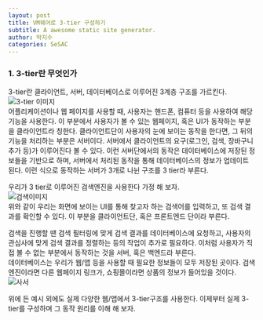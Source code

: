 ```yaml
---
layout: post
title: VM웨어로 3-tier 구성하기
subtitle: A awesome static site generator.
author: 박지수
categories: SeSAC
---
```


### 1. 3-tier란 무엇인가  
3-tier란 클라이언트, 서버, 데이터베이스로 이루어진 3계층 구조를 가르킨다.
![3-tier 이미지](https://jisoo449.github.io/Byte-Jisoo/assets/images/post/3-tier.png)  
어플리케이션이나 웹 페이지를 사용할 때, 사용자는 핸드폰, 컴퓨터 등을 사용하여 해당 기능을 사용한다. 이 부분에서 사용자가 볼 수 있는 웹페이지, 혹은 UI가 동작하는 부분을 클라이언트라 칭한다. 클라이언트단이 사용자의 눈에 보이는 동작을 한다면, 그 뒤의 기능을 처리하는 부분은 서버이다. 서버에서 클라이언트의 요구(로그인, 검색, 장바구니 추가 등)가 이루어진다 볼 수 있다. 이런 서버단에서의 동작은 데이터베이스에 저장된 정보들을 기반으로 하며, 서버에서 처리된 동작을 통해 데이터베이스의 정보가 업데이트 된다.
이런 식으로 동작하는 서버가 3개로 나뉜 구조를 3 tier라 부른다.  

우리가 3 tier로 이루어진 검색엔진을 사용한다 가정 해 보자.  
![검색이미지](https://jisoo449.github.io/Byte-Jisoo/assets/images/post/구글검색이미지.jpg)  
위와 같이 우리는 화면에 보이는 UI를 통해 찾고자 하는 검색어를 입력하고, 또 검색 결과를 확인할 수 있다. 이 부분을 클라이언트단, 혹은 프론트엔드 단이라 부른다.    

 검색을 진행할 땐 검색 필터링에 맞게 검색 결과를 데이터베이스에 요청하고, 사용자의 관심사에 맞게 검색 결과를 정렬하는 등의 작업이 추가로 필요하다. 이처럼 사용자가 직접 볼 수 없는 부분에서 동작하는 것을 서버, 혹은 백엔드라 부른다.  
 데이터베이스는 우리가 웹/앱 등을 사용할 때 필요한 정보들이 모두 저장된 곳이다. 검색엔진이라면 다른 웹페이지 링크가, 쇼핑몰이라면 상품의 정보가 들어있을 것이다.  
![사서](https://jisoo449.github.io/Byte-Jisoo/assets/images/post/사서.jpg)  

위에 든 예시 외에도 실제 다양한 웹/앱에서 3-tier구조를 사용한다. 이제부터 실제 3-tier를 구성하며 그 동작 원리를 이해 해 보자.


